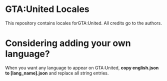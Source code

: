 # GTA:United Locales
This repository contains locales forGTA:United.
All credits go to the authors.

# Considering adding your own language?
When you want any language to appear on GTA:United, **copy english.json to [lang_name].json** and replace all string entries.
